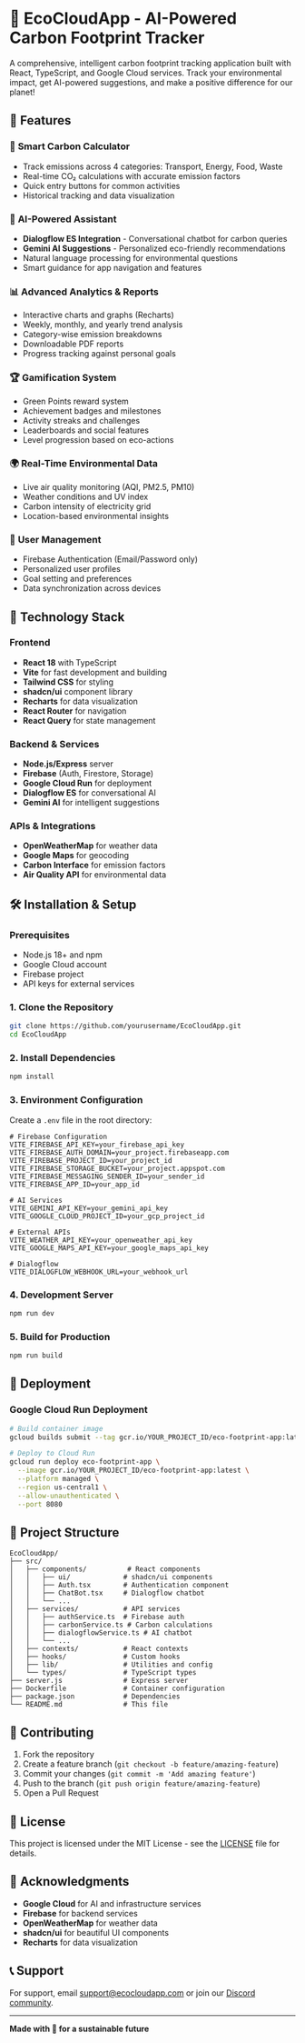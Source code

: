# 🌱 EcoCloudApp - AI-Powered Carbon Footprint Tracker

A comprehensive, intelligent carbon footprint tracking application built with React, TypeScript, and Google Cloud services. Track your environmental impact, get AI-powered suggestions, and make a positive difference for our planet!

## 🌟 Features

### 🧮 **Smart Carbon Calculator**
- Track emissions across 4 categories: Transport, Energy, Food, Waste
- Real-time CO₂ calculations with accurate emission factors
- Quick entry buttons for common activities
- Historical tracking and data visualization

### 🤖 **AI-Powered Assistant**
- **Dialogflow ES Integration** - Conversational chatbot for carbon queries
- **Gemini AI Suggestions** - Personalized eco-friendly recommendations
- Natural language processing for environmental questions
- Smart guidance for app navigation and features

### 📊 **Advanced Analytics & Reports**
- Interactive charts and graphs (Recharts)
- Weekly, monthly, and yearly trend analysis
- Category-wise emission breakdowns
- Downloadable PDF reports
- Progress tracking against personal goals

### 🏆 **Gamification System**
- Green Points reward system
- Achievement badges and milestones
- Activity streaks and challenges
- Leaderboards and social features
- Level progression based on eco-actions

### 🌍 **Real-Time Environmental Data**
- Live air quality monitoring (AQI, PM2.5, PM10)
- Weather conditions and UV index
- Carbon intensity of electricity grid
- Location-based environmental insights

### 👤 **User Management**
- Firebase Authentication (Email/Password only)
- Personalized user profiles
- Goal setting and preferences
- Data synchronization across devices

## 🚀 Technology Stack

### **Frontend**
- **React 18** with TypeScript
- **Vite** for fast development and building
- **Tailwind CSS** for styling
- **shadcn/ui** component library
- **Recharts** for data visualization
- **React Router** for navigation
- **React Query** for state management

### **Backend & Services**
- **Node.js/Express** server
- **Firebase** (Auth, Firestore, Storage)
- **Google Cloud Run** for deployment
- **Dialogflow ES** for conversational AI
- **Gemini AI** for intelligent suggestions

### **APIs & Integrations**
- **OpenWeatherMap** for weather data
- **Google Maps** for geocoding
- **Carbon Interface** for emission factors
- **Air Quality API** for environmental data

## 🛠️ Installation & Setup

### Prerequisites
- Node.js 18+ and npm
- Google Cloud account
- Firebase project
- API keys for external services

### 1. Clone the Repository
```bash
git clone https://github.com/yourusername/EcoCloudApp.git
cd EcoCloudApp
```

### 2. Install Dependencies
```bash
npm install
```

### 3. Environment Configuration
Create a `.env` file in the root directory:

```env
# Firebase Configuration
VITE_FIREBASE_API_KEY=your_firebase_api_key
VITE_FIREBASE_AUTH_DOMAIN=your_project.firebaseapp.com
VITE_FIREBASE_PROJECT_ID=your_project_id
VITE_FIREBASE_STORAGE_BUCKET=your_project.appspot.com
VITE_FIREBASE_MESSAGING_SENDER_ID=your_sender_id
VITE_FIREBASE_APP_ID=your_app_id

# AI Services
VITE_GEMINI_API_KEY=your_gemini_api_key
VITE_GOOGLE_CLOUD_PROJECT_ID=your_gcp_project_id

# External APIs
VITE_WEATHER_API_KEY=your_openweather_api_key
VITE_GOOGLE_MAPS_API_KEY=your_google_maps_api_key

# Dialogflow
VITE_DIALOGFLOW_WEBHOOK_URL=your_webhook_url
```

### 4. Development Server
```bash
npm run dev
```

### 5. Build for Production
```bash
npm run build
```

## 🚀 Deployment

### Google Cloud Run Deployment
```bash
# Build container image
gcloud builds submit --tag gcr.io/YOUR_PROJECT_ID/eco-footprint-app:latest

# Deploy to Cloud Run
gcloud run deploy eco-footprint-app \
  --image gcr.io/YOUR_PROJECT_ID/eco-footprint-app:latest \
  --platform managed \
  --region us-central1 \
  --allow-unauthenticated \
  --port 8080
```

## 📁 Project Structure

```
EcoCloudApp/
├── src/
│   ├── components/          # React components
│   │   ├── ui/             # shadcn/ui components
│   │   ├── Auth.tsx        # Authentication component
│   │   ├── ChatBot.tsx     # Dialogflow chatbot
│   │   └── ...
│   ├── services/           # API services
│   │   ├── authService.ts  # Firebase auth
│   │   ├── carbonService.ts # Carbon calculations
│   │   ├── dialogflowService.ts # AI chatbot
│   │   └── ...
│   ├── contexts/           # React contexts
│   ├── hooks/              # Custom hooks
│   ├── lib/                # Utilities and config
│   └── types/              # TypeScript types
├── server.js               # Express server
├── Dockerfile              # Container configuration
├── package.json            # Dependencies
└── README.md               # This file
```

## 🤝 Contributing

1. Fork the repository
2. Create a feature branch (`git checkout -b feature/amazing-feature`)
3. Commit your changes (`git commit -m 'Add amazing feature'`)
4. Push to the branch (`git push origin feature/amazing-feature`)
5. Open a Pull Request

## 📄 License

This project is licensed under the MIT License - see the [LICENSE](LICENSE) file for details.

## 🙏 Acknowledgments

- **Google Cloud** for AI and infrastructure services
- **Firebase** for backend services
- **OpenWeatherMap** for weather data
- **shadcn/ui** for beautiful UI components
- **Recharts** for data visualization

## 📞 Support

For support, email support@ecocloudapp.com or join our [Discord community](https://discord.gg/ecocloudapp).

---

**Made with 💚 for a sustainable future**
